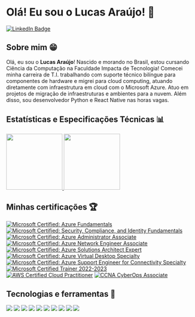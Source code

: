 # Olá! Eu sou o Lucas Araújo! 🤗

[![LinkedIn Badge](https://img.shields.io/badge/LinkedIn-Profile-informational?style=flat&logo=linkedin&logoColor=white&color=0D76A8)](https://www.linkedin.com/in/lucasarasouza/)

## Sobre mim 😁

Olá, eu sou o **Lucas Araújo**! Nascido e morando no Brasil, estou cursando Ciência da Computação na Faculdade Impacta de Tecnologia! Comecei minha carreira de T.I. trabalhando com suporte técnico bilíngue para componentes de hardware e migrei para cloud computing, atuando diretamente com infraestrutura em cloud com o Microsoft Azure. Atuo em projetos de migração de infraestruturas e ambientes para a nuvem. Além disso, sou desenvolvedor Python e React Native nas horas vagas.

## Estatísticas e Especificações Técnicas 📊

<div>
  <a href="#">
    <img height="150em" src="https://github-readme-stats.vercel.app/api?username=luksaraujo&show_icons=true&theme=algolia"/>
    <img height="150em" src="https://github-readme-stats.vercel.app/api/top-langs/?username=luksaraujo&langs_count=10&layout=compact&theme=algolia" />
  </a>
</div>
  
## Minhas certificações 🏆

[![Microsoft Certified: Azure Fundamentals](https://images.credly.com/size/110x110/images/be8fcaeb-c769-4858-b567-ffaaa73ce8cf/image.png)](http://www.credly.com/badges/c8ebb189-3d26-4497-b771-a6dacb6b6fe9 "Microsoft Certified: Azure Fundamentals")
[![Microsoft Certified: Security, Compliance, and Identity Fundamentals](https://images.credly.com/size/110x110/images/fc1352af-87fa-4947-ba54-398a0e63322e/security-compliance-and-identity-fundamentals-600x600.png)](http://www.credly.com/badges/9fc9daee-aaac-4504-a768-2a9361866d69 "Microsoft Certified: Security, Compliance, and Identity Fundamentals")
[![Microsoft Certified: Azure Administrator Associate](https://images.credly.com/size/110x110/images/336eebfc-0ac3-4553-9a67-b402f491f185/azure-administrator-associate-600x600.png)](http://www.credly.com/badges/cc297207-b9da-4a09-a2b1-2170c5eaa933 "Microsoft Certified: Azure Administrator Associate")
[![Microsoft Certified: Azure Network Engineer Associate](https://images.credly.com/size/110x110/images/c3a2e51d-7984-48cc-a4cb-88d4e8487037/azure-network-engineer-associate-600x600.png)](http://www.credly.com/badges/5f7e9d94-d9c7-47f2-9579-9ac231df8f1f "Microsoft Certified: Azure Network Engineer Associate")
[![Microsoft Certified: Azure Solutions Architect Expert](https://images.credly.com/size/110x110/images/987adb7e-49be-4e24-b67e-55986bd3fe66/azure-solutions-architect-expert-600x600.png)](http://www.credly.com/badges/b93d04f2-14c4-438d-861b-94e6cf095426 "Microsoft Certified: Azure Solutions Architect Expert")
[![Microsoft Certified: Azure Virtual Desktop Specialty](https://images.credly.com/size/110x110/images/ea009208-e2d6-432e-bbf6-d34d28b0835f/azure-virtual-desktop-specialty-600x600.png)](http://www.credly.com/badges/c4051ea4-6fbd-4320-a1b9-38be63edd45f "Microsoft Certified: Azure Virtual Desktop Specialty")
[![Microsoft Certified: Azure Support Engineer for Connectivity Specialty](https://images.credly.com/size/110x110/images/963586bb-5903-400b-9b0a-33ebcf7f4313/image.png)](http://www.credly.com/badges/95620d57-8751-483c-b032-4b0f4afb5c8c "Microsoft Certified: Azure Support Engineer for Connectivity Specialty")
[![Microsoft Certified Trainer 2022-2023](https://images.credly.com/size/110x110/images/bb4156e4-c2e1-4399-b03c-af6feb7a6cc4/image.png)](http://www.credly.com/badges/df6b2843-e7e4-4a74-8b37-cd6ae44db225 "Microsoft Certified Trainer 2022-2023")
[![AWS Certified Cloud Practitioner](https://images.credly.com/size/110x110/images/00634f82-b07f-4bbd-a6bb-53de397fc3a6/image.png)](http://www.credly.com/badges/31dff02e-0685-479f-8b9c-318b108430d9 "AWS Certified Cloud Practitioner")
[![CCNA CyberOps Associate](https://images.credly.com/size/110x110/images/53f37f83-04a1-4935-9b1e-21a99cc6e1b2/CyberOpsAssoc.png)](https://www.credly.com/badges/dc188fbe-d370-4f3a-bdbf-b2c9454541db "CyberOps Associate")

## Tecnologias e ferramentas 🚀

<a href="#"><img src="https://img.shields.io/badge/Microsoft%20Azure-informational?style=flat&logo=microsoftazure&logoColor=white&color=0078D4"/></a>
<a href="#"><img src="https://img.shields.io/badge/GitHub-informational?style=flat&logo=GitHub&logoColor=white&color=000000"/></a>
<a href="#"><img src="https://img.shields.io/badge/Git-informational?style=flat&logo=Git&logoColor=white&color=f54d27"/></a>
<a href="#"><img src="https://img.shields.io/badge/Terraform-informational?style=flat&logo=terraform&logoColor=white&color=7B42BC"/></a>
<a href="#"><img src="https://img.shields.io/badge/Python-informational?style=flat&logo=python&logoColor=white&color=3776AB"/></a>
<a href="#"><img src="https://img.shields.io/badge/Java-informational?style=flat&logo=java&logoColor=white&color=e92e30"/></a>
<a href="#"><img src="https://img.shields.io/badge/HTML-informational?style=flat&logo=html5&logoColor=white&color=f16428"/></a>
<a href="#"><img src="https://img.shields.io/badge/CSS-informational?style=flat&logo=css3&logoColor=white&color=3799d6"/></a>
<a href="#"><img src="https://img.shields.io/badge/JavaScript-informational?style=flat&logo=javascript&logoColor=white&color=f7e118"/></a>
<a href="#"><img src="https://img.shields.io/badge/React%20Native-informational?style=flat&logo=react&logoColor=white&color=3799d6"/></a>
